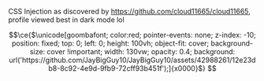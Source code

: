 CSS Injection as discovered by https://github.com/cloud11665/cloud11665, profile viewed best in dark mode lol
```math
\ce{$\unicode[goombafont; color:red; pointer-events: none; z-index: -10; position: fixed; top: 0; left: 0; height: 100vh; object-fit: cover; background-size: cover !important; width: 130vw; opacity: 0.4; background: url('https://github.com/JayBigGuy10/JayBigGuy10/assets/42988261/12e23db8-8c92-4e9d-9fb9-72cff93b451f');]{x0000}$}
